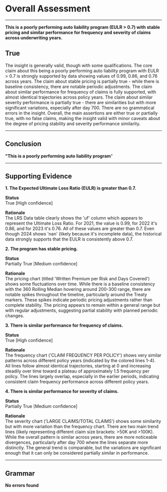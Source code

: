 # Overall Assessment

---

**This is a poorly performing auto liability program (EULR > 0.7) with stable pricing and similar performance for frequency and severity of claims across underwriting years.**

## True

The insight is generally valid, though with some qualifications. The core claim about this being a poorly performing auto liability program with EULR > 0.7 is strongly supported by data showing values of 0.99, 0.86, and 0.76 across years. The claim about stable pricing is partially true - while there is baseline consistency, there are notable periodic adjustments. The claim about similar performance for frequency of claims is fully supported, with almost identical trajectories across policy years. The claim about similar severity performance is partially true - there are similarities but with more significant variations, especially after day 700. There are no grammatical errors in the insight. Overall, the main assertions are either true or partially true, with no false claims, making the insight valid with minor caveats about the degree of pricing stability and severity performance similarity.

---

## Conclusion

**"This is a poorly performing auto liability program**"

---

## Supporting Evidence

**1. The Expected Ultimate Loss Ratio (EULR) is greater than 0.7.**

**Status** <br>True [High confidence]

**Rationale** <br>The LRS Data table clearly shows the 'uf' column which appears to represent the Ultimate Loss Ratio. For 2021, the value is 0.99, for 2022 it's 0.86, and for 2023 it's 0.76. All of these values are greater than 0.7. Even though 2024 shows 'nan' (likely because it's incomplete data), the historical data strongly supports that the EULR is consistently above 0.7.

**2. The program has stable pricing.**

**Status** <br>Partially True [Medium confidence]

**Rationale** <br>The pricing chart (titled 'Written Premium per Risk and Days Covered') shows some fluctuations over time. While there is a baseline consistency with the 360 Rolling Median hovering around 200-300 range, there are notable spikes throughout the timeline, particularly around the Treaty markers. These spikes indicate periodic pricing adjustments rather than complete stability. The pricing appears to remain within a general range but with regular adjustments, suggesting partial stability with planned periodic changes.

**3. There is similar performance for frequency of claims.**

**Status** <br>True [High confidence]

**Rationale** <br>The frequency chart ('CLAIM FREQUENCY PER POLICY') shows very similar patterns across different policy years (indicated by the colored lines 1-4). All lines follow almost identical trajectories, starting at 0 and increasing steadily over time toward a plateau of approximately 1.5 frequency per policy. The lines largely overlap, especially in the earlier periods, indicating consistent claim frequency performance across different policy years.

**4. There is similar performance for severity of claims.**

**Status** <br>Partially True [Medium confidence]

**Rationale** <br>The severity chart ('LARGE CLAIMS/TOTAL CLAIMS') shows some similarity but with more variation than the frequency chart. There are two main trend lines (likely representing different claim size brackets: >50K and >100K). While the overall pattern is similar across years, there are more noticeable divergences, particularly after day 700 where the lines separate more distinctly. The general trend is comparable, but the variations are significant enough that it can only be considered partially similar in performance.

---

## Grammar

**No errors found**
